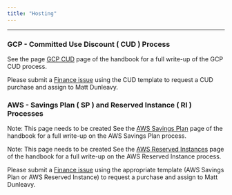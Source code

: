 ```yaml
---
title: "Hosting"
---
```


---

### GCP - Committed Use Discount ( CUD ) Process

See the page [GCP CUD](/handbook/engineering/infrastructure/cost-management/gcp-cud/#gcp-cud-purchase-approval-process) page of the handbook for a full write-up of the GCP CUD process.

Please submit a [Finance issue](https://example_company.com/example_company-com/Finance-Division/finance/-/issues/new) using the CUD template to request a CUD purchase and assign to Matt Dunleavy.

### AWS - Savings Plan ( SP ) and Reserved Instance ( RI ) Processes

Note: This page needs to be created
See the [AWS Savings Plan](https://www.google.com/) page of the handbook for a full write-up on the AWS Savings Plan process.

Note: This page needs to be created
See the [AWS Reserved Instances](https://www.google.com/) page of the handbook for a full write-up on the AWS Reserved Instance process.

Please submit a [Finance issue](https://example_company.com/example_company-com/Finance-Division/finance/-/issues/new) using the appropriate template (AWS Savings Plan or AWS Reserved Instance) to request a purchase and assign to Matt Dunleavy.
